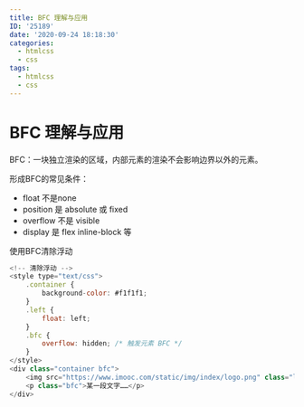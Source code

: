 ```yaml
---
title: BFC 理解与应用
ID: '25189'
date: '2020-09-24 18:18:30'
categories:
  - htmlcss
  - css
tags:
  - htmlcss
  - css
---
```


# BFC 理解与应用

BFC：一块独立渲染的区域，内部元素的渲染不会影响边界以外的元素。

形成BFC的常见条件：

- float 不是none
- position 是 absolute 或 fixed
- overflow 不是 visible
- display 是 flex inline-block 等

使用BFC清除浮动

``` js 
<!-- 清除浮动 -->
<style type="text/css">
    .container {
        background-color: #f1f1f1;
    }
    .left {
        float: left;
    }
    .bfc {
        overflow: hidden; /* 触发元素 BFC */
    }
</style>
<div class="container bfc">
    <img src="https://www.imooc.com/static/img/index/logo.png" class="left" style="magin-right: 10px;"/>
    <p class="bfc">某一段文字……</p>
</div>
```
 
 
 
 
 
